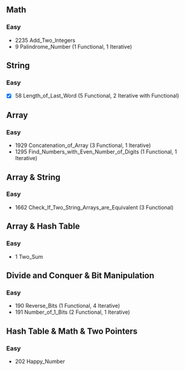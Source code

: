 ## Math
### Easy
- 2235 Add_Two_Integers
- 9 Palindrome_Number (1 Functional, 1 Iterative)

## String
### Easy
- [X] 58 Length_of_Last_Word (5 Functional, 2 Iterative with Functional)

## Array
### Easy
- 1929 Concatenation_of_Array (3 Functional, 1 Iterative)
- 1295 Find_Numbers_with_Even_Number_of_Digits (1 Functional, 1 Iterative)

## Array & String
### Easy
- 1662 Check_If_Two_String_Arrays_are_Equivalent (3 Functional)

## Array & Hash Table
### Easy
- 1 Two_Sum

## Divide and Conquer & Bit Manipulation
### Easy
- 190 Reverse_Bits (1 Functional, 4 Iterative)
- 191 Number_of_1_Bits (2 Functional, 1 Iterative)

## Hash Table & Math & Two Pointers
### Easy
- 202 Happy_Number
